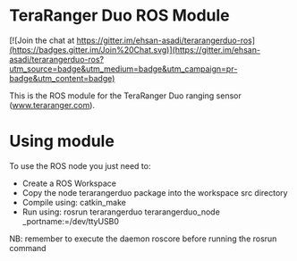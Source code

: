 TeraRanger Duo ROS Module
=========================

[![Join the chat at https://gitter.im/ehsan-asadi/terarangerduo-ros](https://badges.gitter.im/Join%20Chat.svg)](https://gitter.im/ehsan-asadi/terarangerduo-ros?utm_source=badge&utm_medium=badge&utm_campaign=pr-badge&utm_content=badge)

This is the ROS module for the TeraRanger Duo ranging sensor (www.teraranger.com).


Using module
============

To use the ROS node you just need to:
* Create a ROS Workspace
* Copy the node terarangerduo package into the workspace src directory
* Compile using: catkin_make 
* Run using: rosrun terarangerduo terarangerduo_node _portname:=/dev/ttyUSB0

NB: remember to execute the daemon roscore before running the rosrun command
